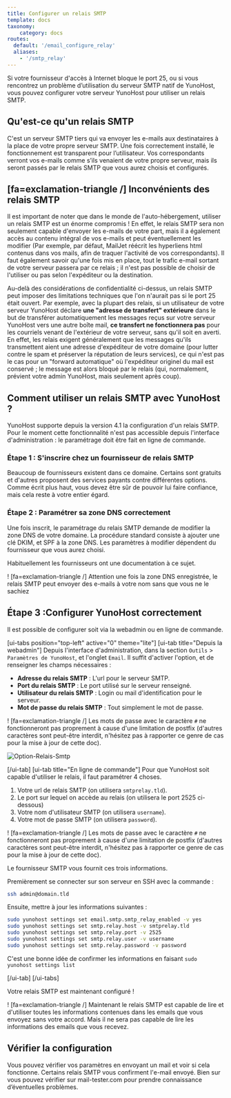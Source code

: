 ```yaml
---
title: Configurer un relais SMTP
template: docs
taxonomy:
    category: docs
routes:
  default: '/email_configure_relay'
  aliases: 
    - '/smtp_relay'
---
```


Si votre fournisseur d'accès à Internet bloque le port 25, ou si vous rencontrez un problème d’utilisation du serveur SMTP natif de YunoHost, vous pouvez configurer votre serveur YunoHost pour utiliser un relais SMTP.

## Qu'est-ce qu'un relais SMTP

C'est un serveur SMTP tiers qui va envoyer les e-mails aux destinataires à la place de votre propre serveur SMTP.
Une fois correctement installé, le fonctionnement est transparent pour l’utilisateur. Vos correspondants verront vos e-mails comme s’ils venaient de votre propre serveur, mais ils seront passés par le relais SMTP que vous aurez choisis et configurés.

## [fa=exclamation-triangle /] Inconvénients des relais SMTP

Il est important de noter que dans le monde de l'auto-hébergement, utiliser un relais SMTP est un énorme compromis ! En effet, le relais SMTP sera non seulement capable d'envoyer les e-mails de votre part, mais il a également accès au contenu intégral de vos e-mails et peut éventuellement les modifier (Par exemple, par défaut, MailJet réécrit les hyperliens html contenus dans vos mails, afin de traquer l'activité de vos correspondants). Il faut également savoir qu'une fois mis en place, tout le trafic e-mail sortant de votre serveur passera par ce relais ; il n'est pas possible de choisir de l'utiliser ou pas selon l'expéditeur ou la destination.

Au-delà des considérations de confidentialité ci-dessus, un relais SMTP peut imposer des limitations techniques que l'on n'aurait pas si le port 25 était ouvert. Par exemple, avec la plupart des relais, si un utilisateur de votre serveur YunoHost déclare **une "adresse de transfert" extérieure** dans le but de transférer automatiquement les messages reçus sur votre serveur YunoHost vers une autre boîte mail, **ce transfert ne fonctionnera pas** pour les courriels venant de l'extérieur de votre serveur, sans qu'il soit en averti. En effet, les relais exigent généralement que les messages qu'ils transmettent aient une adresse d'expéditeur de votre domaine (pour lutter contre le spam et préserver la réputation de leurs services), ce qui n'est pas le cas pour un "forward automatique" où l'expéditeur originel du mail est conservé ; le message est alors bloqué par le relais (qui, normalement, prévient votre admin YunoHost, mais seulement après coup).

## Comment utiliser un relais SMTP avec YunoHost ?

YunoHost supporte depuis la version 4.1 la configuration d'un relais SMTP. Pour le moment cette fonctionnalité n'est pas accessible depuis l'interface d'administration : le paramétrage doit être fait en ligne de commande.

### Étape 1 : S'inscrire chez un fournisseur de relais SMTP

Beaucoup de fournisseurs existent dans ce domaine. Certains sont gratuits et d'autres proposent des services payants contre différentes options. Comme écrit plus haut, vous devez être sûr de pouvoir lui faire confiance, mais cela reste à votre entier égard.

### Étape 2 : Paramétrer sa zone DNS correctement

Une fois inscrit, le paramétrage du relais SMTP demande de modifier la zone DNS de votre domaine. La procédure standard consiste à ajouter une clé DKIM, et SPF à la zone DNS. Les paramètres à modifier dépendent du fournisseur que vous aurez choisi.

Habituellement les fournisseurs ont une documentation à ce sujet.

! [fa=exclamation-triangle /] Attention une fois la zone DNS enregistrée, le relais SMTP peut envoyer des e-mails à votre nom sans que vous ne le sachiez

## Étape 3 :Configurer YunoHost correctement

Il est possible de configurer soit via la webadmin ou en ligne de commande.

[ui-tabs position="top-left" active="0" theme="lite"]
[ui-tab title="Depuis la webadmin"]
Depuis l'interface d'administration, dans la section `Outils` > `Paramètres de YunoHost`, et l'onglet `Email`.
Il suffit d'activer l'option, et de renseigner les champs nécessaires :

- **Adresse du relais SMTP** : L'url pour le serveur SMTP.
- **Port du relais SMTP** : Le port utilisé sur le serveur renseigné.
- **Utilisateur du relais SMTP** : Login ou mail d'identification pour le serveur.
- **Mot de passe du relais SMTP** : Tout simplement le mot de passe.

! [fa=exclamation-triangle /] Les mots de passe avec le caractère `#` ne fonctionneront pas proprement à cause d'une limitation de postfix (d'autres caractères sont peut-être interdit, n'hésitez pas à rapporter ce genre de cas pour la mise à jour de cette doc).

![Option-Relais-Smtp](image://relay_smtp_option_webadmin_en.png?resize=800)

[/ui-tab]
[ui-tab title="En ligne de commande"]
Pour que YunoHost soit capable d'utiliser le relais, il faut paramétrer 4 choses.

1. Votre url de relais SMTP (on utilisera `smtprelay.tld`).
2. Le port sur lequel on accède au relais (on utilisera le port 2525 ci-dessous)
3. Votre nom d'utilisateur SMTP (on utilisera `username`).
4. Votre mot de passe SMTP (on utilisera `password`).

! [fa=exclamation-triangle /] Les mots de passe avec le caractère `#` ne fonctionneront pas proprement à cause d'une limitation de postfix (d'autres caractères sont peut-être interdit, n'hésitez pas à rapporter ce genre de cas pour la mise à jour de cette doc).

Le fournisseur SMTP vous fournit ces trois informations.

Premièrement se connecter sur son serveur en SSH avec la commande :

```bash
ssh admin@domain.tld
```

Ensuite, mettre à jour les informations suivantes :

```bash
sudo yunohost settings set email.smtp.smtp_relay_enabled -v yes
sudo yunohost settings set smtp.relay.host -v smtprelay.tld
sudo yunohost settings set smtp.relay.port -v 2525
sudo yunohost settings set smtp.relay.user -v username
sudo yunohost settings set smtp.relay.password -v password
```

C'est une bonne idée de confirmer les informations en faisant `sudo yunohost settings list`

[/ui-tab] [/ui-tabs]

Votre relais SMTP est maintenant configuré !

! [fa=exclamation-triangle /] Maintenant le relais SMTP est capable de lire et d'utiliser toutes les informations contenues dans les emails que vous envoyez sans votre accord. Mais il ne sera pas capable de lire les informations des emails que vous recevez.

## Vérifier la configuration

Vous pouvez vérifier vos paramètres en envoyant un mail et voir si cela fonctionne. Certains relais SMTP vous confirment l'e-mail envoyé. Bien sur vous pouvez vérifier sur mail-tester.com pour prendre connaissance d’éventuelles problèmes.
